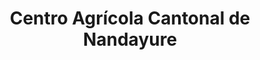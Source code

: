 ---
title: "Centro Agrícola Cantonal de Nandayure"
url: /santa-rita/centro-agricola-cantonal-de-nandayure/
shop: Landwirtschaftlich
---
